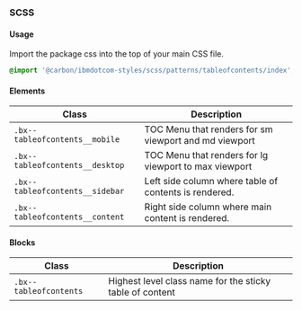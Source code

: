 ### SCSS

#### Usage

Import the package css into the top of your main CSS file.

```css
@import '@carbon/ibmdotcom-styles/scss/patterns/tableofcontents/index';
```

#### Elements

| Class                           | Description                                           |
| ------------------------------- | ----------------------------------------------------- |
| `.bx--tableofcontents__mobile`  | TOC Menu that renders for sm viewport and md viewport |
| `.bx--tableofcontents__desktop` | TOC Menu that renders for lg viewport to max viewport |
| `.bx--tableofcontents__sidebar` | Left side column where table of contents is rendered. |
| `.bx--tableofcontents__content` | Right side column where main content is rendered.     |

#### Blocks

| Class                  | Description                                              |
| ---------------------- | -------------------------------------------------------- |
| `.bx--tableofcontents` | Highest level class name for the sticky table of content |
